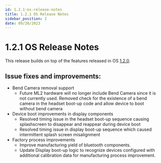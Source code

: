 ```yaml
---
id: 1.2.1-os-release-notes
title: 1.2.1 OS Release Notes
sidebar_position: 2
date: 09/28/2023
---
```


# 1.2.1 OS Release Notes

This release builds on top of the features released in OS [1.2.0](/docs/releases/release-2023-april/os-release-notes).

## Issue fixes and improvements:

- Bend Camera removal support
  - Future ML2 hardware will no longer include Bend Camera since it is not currently used. Removed check for the existence of a bend camera in the headset boot-up code and allow device to boot without bend camera
- Device boot improvements in display components
  - Resolved timing issue in the headset boot-up sequence causing splashscreen to disappear and reappear during device boot
  - Resolved timing issue in display boot-up sequence which caused intermittent splash screen misalignment
- Factory process improvements
  - Improve manufacturing yield of bluetooth components.
  - Update Display boot-up logic to recognize devices configured with additional calibration data for manufacturing process improvement.
